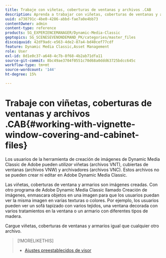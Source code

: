 ```yaml
---
title: Trabaje con viñetas, coberturas de ventanas y archivos .CAB
description: Aprenda a trabajar con viñetas, coberturas de ventanas y archivos archivadores en Adobe Dynamic Media Classic.
uuid: a738791c-4be0-4286-abbd-fae7a0e4bb73
contentOwner: admin
content-type: reference
products: SG_EXPERIENCEMANAGER/Dynamic-Media-Classic
geptopics: SG_SCENESEVENONDEMAND_PK/categories/master_files
discoiquuid: 42df9adc-e563-4de2-87a4-bd40cef77cdf
feature: Dynamic Media Classic,Asset Management
role: User
exl-id: 8d1e0c37-a648-4c7b-8f68-4b2ab71dfa11
source-git-commit: 8bc49ae3704f0551c70d68a0ddd63725bdcc645c
workflow-type: tm+mt
source-wordcount: '144'
ht-degree: 15%

---
```


# Trabaje con viñetas, coberturas de ventanas y archivos .CAB{#working-with-vignette-window-covering-and-cabinet-files}

Los usuarios de la herramienta de creación de imágenes de Dynamic Media Classic de Adobe pueden *utilizar* viñetas (archivos VNT), cubiertas de ventanas (archivos VNW) y archivadores (archivos VNC). Estos archivos no se pueden crear ni editar en Adobe Dynamic Media Classic.

Las viñetas, coberturas de ventana y armarios son imágenes creadas. Con otro programa de Adobe Dynamic Media Classic llamado Creación de imágenes, enmascara objetos en una imagen para que los usuarios puedan ver la misma imagen en varias texturas o colores. Por ejemplo, los usuarios pueden ver un sofá tapizado con varios tejidos, una ventana decorada con varios tratamientos en la ventana o un armario con diferentes tipos de madera.

Cargue viñetas, coberturas de ventanas y armarios igual que cualquier otro archivo.

>[!MORELIKETHIS]
>
>* [Ajustes preestablecidos de visor](application-setup.md#viewer_presets)

